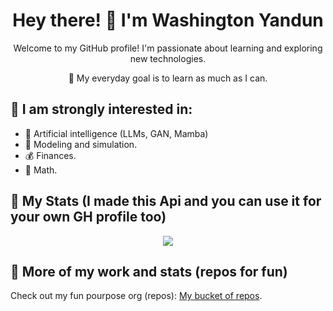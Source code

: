 <h1 align="center">Hey there! 👋 I'm Washington Yandun</h1>
<p align="center">Welcome to my GitHub profile! I'm passionate about learning and exploring new technologies.</p>
<p align="center">🌱 My everyday goal is to learn as much as I can.</p>

👀 I am strongly interested in:
---

- 🤖 Artificial intelligence (LLMs, GAN, Mamba)
- 🎯 Modeling and simulation.
- 💰 Finances.
- 🧮 Math.

🌱 My Stats (I made this Api and you can use it for your own GH profile too) 
---

<p align="center">
    <a href="https://github-stats-wy.vercel.app/langs/washingtonyandun/bar">
      <img src="https://github-stats-wy.vercel.app/langs/washingtonyandun/bar"/>
    </a>
</p>

👀 More of my work and stats (repos for fun)
---

Check out my fun pourpose org (repos): [My bucket of repos](https://github.com/WMYM-Experimental).
